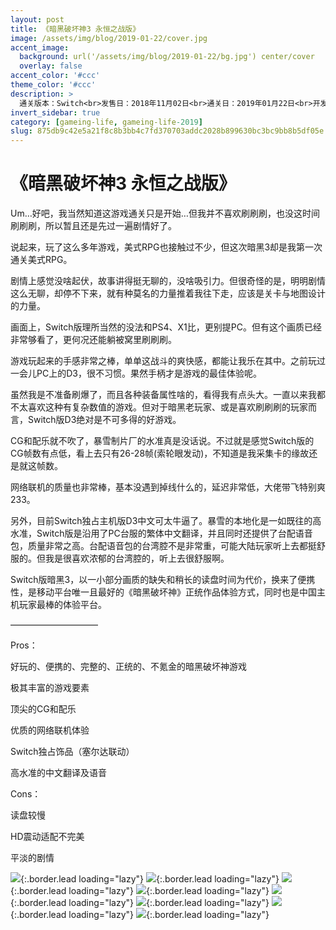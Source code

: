 ```yaml
---
layout: post
title: 《暗黑破坏神3 永恒之战版》
image: /assets/img/blog/2019-01-22/cover.jpg
accent_image: 
  background: url('/assets/img/blog/2019-01-22/bg.jpg') center/cover
  overlay: false
accent_color: '#ccc'
theme_color: '#ccc'
description: >
  通关版本：Switch<br>发售日：2018年11月02日<br>通关日：2019年01月22日<br>开发商：暴雪娱乐<br>发行商：暴雪娱乐
invert_sidebar: true
category: [gameing-life, gameing-life-2019]
slug: 875db9c42e5a21f8c8b3bb4c7fd370703addc2028b899630bc3bc9bb8b5df05e
---
```


# 《暗黑破坏神3 永恒之战版》

Um…好吧，我当然知道这游戏通关只是开始…但我并不喜欢刷刷刷，也没这时间刷刷刷，所以暂且还是先过一遍剧情好了。

说起来，玩了这么多年游戏，美式RPG也接触过不少，但这次暗黑3却是我第一次通关美式RPG。

剧情上感觉没啥起伏，故事讲得挺无聊的，没啥吸引力。但很奇怪的是，明明剧情这么无聊，却停不下来，就有种莫名的力量推着我往下走，应该是关卡与地图设计的力量。

画面上，Switch版理所当然的没法和PS4、X1比，更别提PC。但有这个画质已经非常够看了，更何况还能躺被窝里刷刷刷。

游戏玩起来的手感非常之棒，单单这战斗的爽快感，都能让我乐在其中。之前玩过一会儿PC上的D3，很不习惯。果然手柄才是游戏的最佳体验呢。

虽然我是不准备刷爆了，而且各种装备属性啥的，看得我有点头大。一直以来我都不太喜欢这种有复杂数值的游戏。但对于暗黑老玩家、或是喜欢刷刷刷的玩家而言，Switch版D3绝对是不可多得的好游戏。

CG和配乐就不吹了，暴雪制片厂的水准真是没话说。不过就是感觉Switch版的CG帧数有点低，看上去只有26-28帧(索轮眼发动)，不知道是我采集卡的缘故还是就这帧数。

网络联机的质量也非常棒，基本没遇到掉线什么的，延迟非常低，大佬带飞特别爽233。

另外，目前Switch独占主机版D3中文可太牛逼了。暴雪的本地化是一如既往的高水准，Switch版是沿用了PC台服的繁体中文翻译，并且同时还提供了台配语音包，质量非常之高。台配语音包的台湾腔不是非常重，可能大陆玩家听上去都挺舒服的。但我是很喜欢浓郁的台湾腔的，听上去很舒服啊。

Switch版暗黑3，以一小部分画质的缺失和稍长的读盘时间为代价，换来了便携性，是移动平台唯一且最好的《暗黑破坏神》正统作品体验方式，同时也是中国主机玩家最棒的体验平台。

——————————

Pros：

好玩的、便携的、完整的、正统的、不氪金的暗黑破坏神游戏

极其丰富的游戏要素

顶尖的CG和配乐

优质的网络联机体验

Switch独占饰品（塞尔达联动）

高水准的中文翻译及语音

Cons：

读盘较慢

HD震动适配不完美

平淡的剧情

![](/assets/img/blog/2019-01-22/1.jpg){:.border.lead loading="lazy"}
![](/assets/img/blog/2019-01-22/2.jpg){:.border.lead loading="lazy"}
![](/assets/img/blog/2019-01-22/3.jpg){:.border.lead loading="lazy"}
![](/assets/img/blog/2019-01-22/4.jpg){:.border.lead loading="lazy"}
![](/assets/img/blog/2019-01-22/5.jpg){:.border.lead loading="lazy"}
![](/assets/img/blog/2019-01-22/6.jpg){:.border.lead loading="lazy"}
![](/assets/img/blog/2019-01-22/7.jpg){:.border.lead loading="lazy"}
![](/assets/img/blog/2019-01-22/8.jpg){:.border.lead loading="lazy"}

